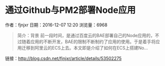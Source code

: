 # 通过Github与PM2部署Node应用
作者：fjnjxr
日期：2016-12-07 12:20
浏览量：6968
> 简介：背景
前一段时间，是通过百度云的BAE部署自己的Node应用的，不过随着应用的不断开发，BAE的限制不断制约了应用的使用。于是着手将应用迁移到阿里云的ECS上去。本文即是介绍了如何在ECS上搭建No...

 链接：http://blog.csdn.net/fjnjxr/article/details/53502275
